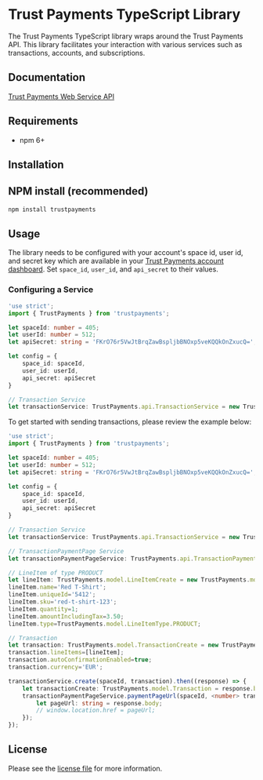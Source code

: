 # Trust Payments TypeScript Library

The Trust Payments TypeScript library wraps around the Trust Payments API. This library facilitates your interaction with various services such as transactions, accounts, and subscriptions.


## Documentation

[Trust Payments Web Service API](https://ep.trustpayments.com/doc/api/web-service)

## Requirements

- npm 6+

## Installation

## NPM install (recommended)
```sh
npm install trustpayments
```

## Usage
The library needs to be configured with your account's space id, user id, and secret key which are available in your [Trust Payments
account dashboard](https://ep.trustpayments.com/account/select). Set `space_id`, `user_id`, and `api_secret` to their values.

### Configuring a Service

```typescript
'use strict';
import { TrustPayments } from 'trustpayments';

let spaceId: number = 405;
let userId: number = 512;
let apiSecret: string = 'FKrO76r5VwJtBrqZawBspljbBNOxp5veKQQkOnZxucQ=';

let config = {
    space_id: spaceId,
    user_id: userId,
    api_secret: apiSecret
}

// Transaction Service
let transactionService: TrustPayments.api.TransactionService = new TrustPayments.api.TransactionService(config);

```

To get started with sending transactions, please review the example below:

```typescript
'use strict';
import { TrustPayments } from 'trustpayments';

let spaceId: number = 405;
let userId: number = 512;
let apiSecret: string = 'FKrO76r5VwJtBrqZawBspljbBNOxp5veKQQkOnZxucQ=';

let config = {
    space_id: spaceId,
    user_id: userId,
    api_secret: apiSecret
}

// Transaction Service
let transactionService: TrustPayments.api.TransactionService = new TrustPayments.api.TransactionService(config);

// TransactionPaymentPage Service
let transactionPaymentPageService: TrustPayments.api.TransactionPaymentPageService = new TrustPayments.api.TransactionPaymentPageService(config);

// LineItem of type PRODUCT
let lineItem: TrustPayments.model.LineItemCreate = new TrustPayments.model.LineItemCreate();
lineItem.name='Red T-Shirt';
lineItem.uniqueId='5412';
lineItem.sku='red-t-shirt-123';
lineItem.quantity=1;
lineItem.amountIncludingTax=3.50;
lineItem.type=TrustPayments.model.LineItemType.PRODUCT;

// Transaction
let transaction: TrustPayments.model.TransactionCreate = new TrustPayments.model.TransactionCreate();
transaction.lineItems=[lineItem];
transaction.autoConfirmationEnabled=true;
transaction.currency='EUR';

transactionService.create(spaceId, transaction).then((response) => {
    let transactionCreate: TrustPayments.model.Transaction = response.body;
    transactionPaymentPageService.paymentPageUrl(spaceId, <number> transactionCreate.id).then(function (response) {
        let pageUrl: string = response.body;
        // window.location.href = pageUrl;
    });
});

```

## License

Please see the [license file](https://github.com/TrustPayments/typescript-sdk/blob/master/LICENSE) for more information.